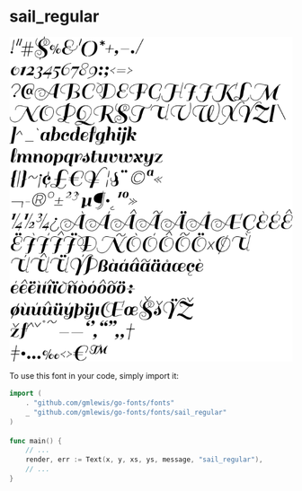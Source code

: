 # sail_regular

![sail_regular](sail_regular.png)

To use this font in your code, simply import it:

```go
import (
	. "github.com/gmlewis/go-fonts/fonts"
	_ "github.com/gmlewis/go-fonts/fonts/sail_regular"
)

func main() {
	// ...
	render, err := Text(x, y, xs, ys, message, "sail_regular"),
	// ...
}
```
